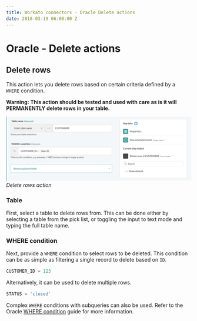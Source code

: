 ```yaml
---
title: Workato connectors - Oracle Delete actions
date: 2018-03-19 06:00:00 Z
---
```


# Oracle - Delete actions

## Delete rows

This action lets you delete rows based on certain criteria defined by a ` WHERE` condition.

**Warning: This action should be tested and used with care as is it will PERMANENTLY delete rows in your table.**

![Delete action](/assets/images/oracle/delete-rows-action.png)
*Delete rows action*

### Table
First, select a table to delete rows from. This can be done either by selecting a table from the pick list, or toggling the input to text mode and typing the full table name.

### WHERE condition
Next, provide a `WHERE` condition to select rows to be deleted. This condition can be as simple as filtering a single record to delete based on `ID`.

```sql
CUSTOMER_ID = 123
```

Alternatively, it can be used to delete multiple rows.

```sql
STATUS = 'closed'
```

Complex `WHERE` conditions with subqueries can also be used. Refer to the Oracle [WHERE condition](/connectors/oracle.md#where-condition) guide for more information.
